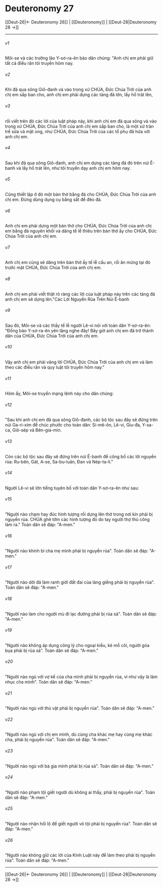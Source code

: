 # Deuteronomy 27

[[Deut-26|← Deuteronomy 26]] | [[Deuteronomy]] | [[Deut-28|Deuteronomy 28 →]]
***



###### v1 
Môi-se và các trưởng lão Y-sơ-ra-ên bảo dân chúng: "Anh chị em phải giữ tất cả điều răn tôi truyền hôm nay. 

###### v2 
Khi đã qua sông Giô-đanh và vào trong xứ CHÚA, Đức Chúa Trời của anh chị em sắp ban cho, anh chị em phải dựng các tảng đá lớn, lấy hồ trát lên, 

###### v3 
rồi viết trên đó các lời của luật pháp này, khi anh chị em đã qua sông và vào trong xứ CHÚA, Đức Chúa Trời của anh chị em sắp ban cho, là một xứ tràn trề sữa và mật ong, như CHÚA, Đức Chúa Trời của các tổ phụ đã hứa với anh chị em. 

###### v4 
Sau khi đã qua sông Giô-đanh, anh chị em dựng các tảng đá đó trên núi Ê-banh và lấy hồ trát lên, như tôi truyền dạy anh chị em hôm nay. 

###### v5 
Cũng thiết lập ở đó một bàn thờ bằng đá cho CHÚA, Đức Chúa Trời của anh chị em. Đừng dùng dụng cụ bằng sắt để đẽo đá. 

###### v6 
Anh chị em phải dựng một bàn thờ cho CHÚA, Đức Chúa Trời của anh chị em bằng đá nguyên khối và dâng tế lễ thiêu trên bàn thờ ấy cho CHÚA, Đức Chúa Trời của anh chị em. 

###### v7 
Anh chị em cũng sẽ dâng trên bàn thờ ấy tế lễ cầu an, rồi ăn mừng tại đó trước mặt CHÚA, Đức Chúa Trời của anh chị em. 

###### v8 
Anh chị em phải viết thật rõ ràng các lời của luật pháp này trên các tảng đá anh chị em sẽ dựng lên."Các Lời Nguyền Rủa Trên Núi Ê-banh 

###### v9 
Sau đó, Môi-se và các thầy tế lễ người Lê-vi nói với toàn dân Y-sơ-ra-ên: "Đồng bào Y-sơ-ra-ên yên lặng nghe đây! Bây giờ anh chị em đã trở thành dân của CHÚA, Đức Chúa Trời của anh chị em. 

###### v10 
Vậy anh chị em phải vâng lời CHÚA, Đức Chúa Trời của anh chị em và làm theo các điều răn và quy luật tôi truyền hôm nay." 

###### v11 
Hôm ấy, Môi-se truyền mạng lệnh này cho dân chúng: 

###### v12 
"Sau khi anh chị em đã qua sông Giô-đanh, các bộ tộc sau đây sẽ đứng trên núi Ga-ri-xim để chúc phước cho toàn dân: Si-mê-ôn, Lê-vi, Giu-đa, Y-sa-ca, Giô-sép và Bên-gia-min. 

###### v13 
Còn các bộ tộc sau đây sẽ đứng trên núi Ê-banh để công bố các lời nguyền rủa: Ru-bên, Gát, A-se, Sa-bu-luân, Đan và Nép-ta-li." 

###### v14 
Người Lê-vi sẽ lớn tiếng tuyên bố với toàn dân Y-sơ-ra-ên như sau: 

###### v15 
"Người nào chạm hay đúc hình tượng rồi dựng lên thờ trong nơi kín phải bị nguyền rủa. CHÚA ghê tởm các hình tượng đó do tay người thợ thủ công làm ra." Toàn dân sẽ đáp: "A-men." 

###### v16 
"Người nào khinh bỉ cha mẹ mình phải bị nguyền rủa". Toàn dân sẽ đáp: "A-men." 

###### v17 
"Người nào dời đá làm ranh giới đất đai của láng giềng phải bị nguyền rủa". Toàn dân sẽ đáp: "A-men." 

###### v18 
"Người nào làm cho người mù đi lạc đường phải bị rủa sả". Toàn dân sẽ đáp: "A-men." 

###### v19 
"Người nào không áp dụng công lý cho ngoại kiều, kẻ mồ côi, người góa bụa phải bị rủa sả". Toàn dân sẽ đáp: "A-men." 

###### v20 
"Người nào ngủ với vợ kế của cha mình phải bị nguyền rủa, vì như vậy là làm nhục cha mình". Toàn dân sẽ đáp: "A-men." 

###### v21 
"Người nào ngủ với thú vật phải bị nguyền rủa". Toàn dân sẽ đáp: "A-men." 

###### v22 
"Người nào ngủ với chị em mình, dù cùng cha khác mẹ hay cùng mẹ khác cha, phải bị nguyền rủa". Toàn dân sẽ đáp: "A-men." 

###### v23 
"Người nào ngủ với bà gia mình phải bị rủa sả". Toàn dân sẽ đáp: "A-men." 

###### v24 
"Người nào phạm tội giết người dù không ai thấy, phải bị nguyền rủa". Toàn dân sẽ đáp: "A-men." 

###### v25 
"Người nào nhận hối lộ để giết người vô tội phải bị nguyền rủa". Toàn dân sẽ đáp: "A-men." 

###### v26 
"Người nào không giữ các lời của Kinh Luật này để làm theo phải bị nguyền rủa". Toàn dân sẽ đáp: "A-men."

***
[[Deut-26|← Deuteronomy 26]] | [[Deuteronomy]] | [[Deut-28|Deuteronomy 28 →]]

